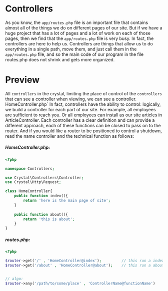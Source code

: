 # Controllers
As you know, the `app/routes.php` file is an important file that contains almost all of the things we do on different pages of our site. But if we have a huge project that has a lot of pages and a lot of work on each of those pages, then we find that the `app/routes.php` file is very busy.
In fact, the controllers are here to help us. Controllers are things that allow us to do everything in a single path, move them, and just call them in the `app/routes.php` file, and so the main code of our program in the file routes.php does not shrink and gets more organized.

# Preview
All `controllers` in the crystal, limiting the place of control of the `controllers` that can see a controller when viewing, we can see a controller. HomeController.php`
In fact, controllers have the ability to control: logically, we build a controller for each part of our site. For example, all employees are sufficient to reach you. Or all employees can install as our site articles in ArticleController. Each controller has a clear definition and can provide a different approach, each of these functions can be closed to pass on to the router. And if you would like a router to be positioned to control a shutdown, read the name controller and the technical function as follows:

##### HomeController.php:
```php
<?php

namespace Controllers;

use Crystal\Controllers\Controller;
use Crystal\Http\Request;

class HomeController{
    public function index(){
        return 'here is the main page of site';
    }
    
    public function about(){
        return 'this is about';
    }
}
```


##### routes.php:
```php
<?php

$router->get('/' , 'HomeController@index');         // this run a index function in HomeController class
$router->get('/about' , 'HomeController@about');    // this run a about function in HomeController class


// algo:
$router->any('/path/to/some/place' , 'ControllerName@functionName')
```